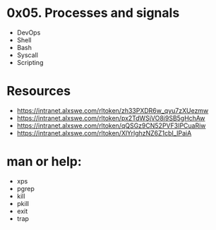 # 0x05. Processes and signals

- DevOps
- Shell
- Bash
- Syscall
- Scripting
# Resources
- https://intranet.alxswe.com/rltoken/zh33PXDR6w_qyu7zXUezmw
- https://intranet.alxswe.com/rltoken/px2TdWSjVO8i9SB5gHchAw
- https://intranet.alxswe.com/rltoken/qQSGz9CN52PVF3IPCuaRiw
- https://intranet.alxswe.com/rltoken/XlYrlghzNZ6Z1cbI_IPaiA
# man or help:
- xps
- pgrep
- kill
- pkill
- exit
- trap